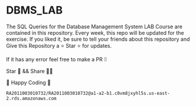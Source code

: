 # DBMS_LAB

The SQL Queries for the Database Management System LAB Course are contained in this repository. Every week, this repo will be updated for the exercise. If you liked it, be sure to tell your friends about this repository and  Give this Repository a ⭐️ Star ⭐️ for updates.

If it has any error feel free to make a PR ❕❕

Star 🌟 && Share 🤟🏻

🤍 Happy Coding 🤍

```
RA2011003010732/RA2011003010732@a1-a2-b1.c0vm8jxyhl5s.us-east-2.rds.amazonaws.com
```